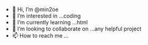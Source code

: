 - 👋 Hi, I’m @min2oe
- 👀 I’m interested in ...coding
- 🌱 I’m currently learning ...html
- 💞️ I’m looking to collaborate on ...any helpful project 
- 📫 How to reach me ...

<!---
min2oe/min2oe is a ✨ special ✨ repository because its `README.md` (this file) appears on your GitHub profile.
You can click the Preview link to take a look at your changes.
--->
